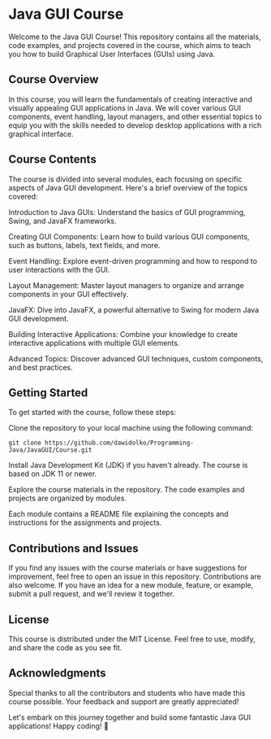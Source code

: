 # Java GUI Course

Welcome to the Java GUI Course! This repository contains all the materials, code examples, and projects covered in the course, which aims to teach you how to build Graphical User Interfaces (GUIs) using Java.

## Course Overview
In this course, you will learn the fundamentals of creating interactive and visually appealing GUI applications in Java. We will cover various GUI components, event handling, layout managers, and other essential topics to equip you with the skills needed to develop desktop applications with a rich graphical interface.

## Course Contents
The course is divided into several modules, each focusing on specific aspects of Java GUI development. Here's a brief overview of the topics covered:

Introduction to Java GUIs: Understand the basics of GUI programming, Swing, and JavaFX frameworks.

Creating GUI Components: Learn how to build various GUI components, such as buttons, labels, text fields, and more.

Event Handling: Explore event-driven programming and how to respond to user interactions with the GUI.

Layout Management: Master layout managers to organize and arrange components in your GUI effectively.

JavaFX: Dive into JavaFX, a powerful alternative to Swing for modern Java GUI development.

Building Interactive Applications: Combine your knowledge to create interactive applications with multiple GUI elements.

Advanced Topics: Discover advanced GUI techniques, custom components, and best practices.

## Getting Started
To get started with the course, follow these steps:

Clone the repository to your local machine using the following command:

```
git clone https://github.com/dawidolko/Programming-Java/JavaGUI/Course.git
```
Install Java Development Kit (JDK) if you haven't already. The course is based on JDK 11 or newer.

Explore the course materials in the repository. The code examples and projects are organized by modules.

Each module contains a README file explaining the concepts and instructions for the assignments and projects.

## Contributions and Issues
If you find any issues with the course materials or have suggestions for improvement, feel free to open an issue in this repository. Contributions are also welcome. If you have an idea for a new module, feature, or example, submit a pull request, and we'll review it together.

## License
This course is distributed under the MIT License. Feel free to use, modify, and share the code as you see fit.

## Acknowledgments
Special thanks to all the contributors and students who have made this course possible. Your feedback and support are greatly appreciated!

Let's embark on this journey together and build some fantastic Java GUI applications! Happy coding! 🚀
